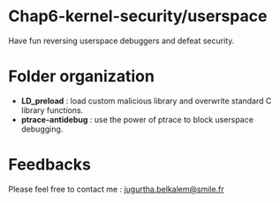 ﻿# Chap6-kernel-security/userspace
Have fun reversing userspace debuggers and defeat security.

# Folder organization
- **LD_preload** : load custom malicious library and overwrite standard C library functions.
- **ptrace-antidebug** : use the power of ptrace to block userspace debugging.


# Feedbacks
Please feel free to contact me : <jugurtha.belkalem@smile.fr>
